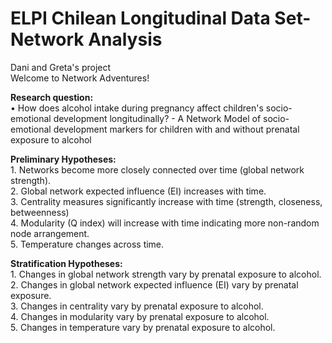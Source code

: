 # ELPI Chilean Longitudinal Data Set-Network Analysis
Dani and Greta's project  
Welcome to Network Adventures!  

**Research question:**  
	• How does alcohol intake during pregnancy affect children's socio-emotional development longitudinally? - A Network Model of socio-emotional development markers for children with and without prenatal exposure to alcohol  

**Preliminary Hypotheses:**  
	1. Networks become more closely connected over time (global network strength).  
	2. Global network expected influence (EI) increases with time.  
	3. Centrality measures significantly increase with time (strength, closeness, betweenness)  
	4. Modularity (Q index)  will increase with time indicating more non-random node arrangement.  
	5. Temperature changes across time.  

 **Stratification Hypotheses:**  
 	1. Changes in global network strength vary by prenatal exposure to alcohol.  
	2. Changes in global network expected influence (EI) vary by prenatal exposure.  
	3. Changes in centrality vary by prenatal exposure to alcohol.  
	4. Changes in modularity vary by prenatal exposure to alcohol.  
	5. Changes in temperature vary by prenatal exposure to alcohol.  
